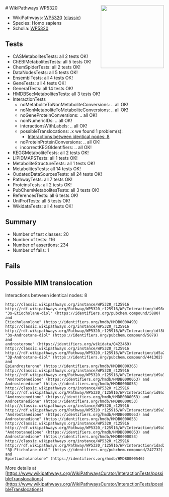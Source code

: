 <img style="float: right; width: 200px" src="https://upload.wikimedia.org/wikipedia/commons/thumb/8/83/Wplogo_with_text_500.png/640px-Wplogo_with_text_500.png" />
# WikiPathways WP5320

* WikiPathways: [WP5320](https://wikipathways.org/pathways/WP5320) ([classic](https://classic.wikipathways.org/instance/WP5320))
* Species: Homo sapiens
* Scholia: [WP5320](https://scholia.toolforge.org/wikipathways/WP5320)
## Tests
* CASMetabolitesTests: all 2 tests OK!
* ChEBIMetabolitesTests: all 5 tests OK!
* ChemSpiderTests: all 2 tests OK!
* DataNodesTests: all 5 tests OK!
* EnsemblTests: all 4 tests OK!
* GeneTests: all 4 tests OK!
* GeneralTests: all 14 tests OK!
* HMDBSecMetabolitesTests: all 3 tests OK!
* InteractionTests
    * noMetaboliteToNonMetaboliteConversions: .. all OK!
    * noNonMetaboliteToMetaboliteConversions: .. all OK!
    * noGeneProteinConversions: .. all OK!
    * nonNumericIDs: .. all OK!
    * interactionsWithLabels: .. all OK!
    * possibleTranslocations: .x we found 1 problem(s):
        * [Interactions between identical nodes: 8](#1c11820d)
    * noProteinProteinConversions: .. all OK!
    * incorrectKEGGIdentifiers: .. all OK!
* KEGGMetaboliteTests: all 2 tests OK!
* LIPIDMAPSTests: all 1 tests OK!
* MetaboliteStructureTests: all 1 tests OK!
* MetabolitesTests: all 14 tests OK!
* OudatedDataSourcesTests: all 24 tests OK!
* PathwayTests: all 7 tests OK!
* ProteinsTests: all 2 tests OK!
* PubChemMetabolitesTests: all 3 tests OK!
* ReferencesTests: all 6 tests OK!
* UniProtTests: all 5 tests OK!
* WikidataTests: all 4 tests OK!


## Summary

* Number of test classes: 20
* Number of tests: 116
* Number of assertions: 234
* Number of fails: 1

## Fails

<a name="1c11820d" />

## Possible MIM translocation

Interactions between identical nodes: 8
```
http://classic.wikipathways.org/instance/WP5320_r125916 http://rdf.wikipathways.org/Pathway/WP5320_r125916/WP/Interaction/id98cf6d4b "3α-Etiocholane-diol" (https://identifiers.org/pubchem.compound/5880) and 
Etiocholanolone" (https://identifiers.org/hmdb/HMDB0000490)
http://classic.wikipathways.org/instance/WP5320_r125916 http://rdf.wikipathways.org/Pathway/WP5320_r125916/WP/Interaction/idf8bf482c "3α-Androstane-diol" (https://identifiers.org/pubchem.compound/5879) and 
androsterone" (https://identifiers.org/wikidata/Q422469)
http://classic.wikipathways.org/instance/WP5320_r125916 http://rdf.wikipathways.org/Pathway/WP5320_r125916/WP/Interaction/id5a23d24d "3β-Androstane-diol" (https://identifiers.org/pubchem.compound/441302) and 
Epiandrosterone" (https://identifiers.org/hmdb/HMDB0000365)
http://classic.wikipathways.org/instance/WP5320_r125916 http://rdf.wikipathways.org/Pathway/WP5320_r125916/WP/Interaction/id9a3590a2 "Androstenedione" (https://identifiers.org/hmdb/HMDB0000053) and 
Androstenedione" (https://identifiers.org/hmdb/HMDB0000053)
http://classic.wikipathways.org/instance/WP5320_r125916 http://rdf.wikipathways.org/Pathway/WP5320_r125916/WP/Interaction/id9a3590a2 "Androstenedione" (https://identifiers.org/hmdb/HMDB0000053) and 
Androstanedione" (https://identifiers.org/hmdb/HMDB0000053)
http://classic.wikipathways.org/instance/WP5320_r125916 http://rdf.wikipathways.org/Pathway/WP5320_r125916/WP/Interaction/id9a3590a2 "Androstanedione" (https://identifiers.org/hmdb/HMDB0000053) and 
Androstenedione" (https://identifiers.org/hmdb/HMDB0000053)
http://classic.wikipathways.org/instance/WP5320_r125916 http://rdf.wikipathways.org/Pathway/WP5320_r125916/WP/Interaction/id9a3590a2 "Androstanedione" (https://identifiers.org/hmdb/HMDB0000053) and 
Androstanedione" (https://identifiers.org/hmdb/HMDB0000053)
http://classic.wikipathways.org/instance/WP5320_r125916 http://rdf.wikipathways.org/Pathway/WP5320_r125916/WP/Interaction/idad2cab81 "3β-Eticholane-diol" (https://identifiers.org/pubchem.compound/247732) and 
Epietiocholanolone" (https://identifiers.org/hmdb/HMDB0000546)
```

More details at [https://www.wikipathways.org/WikiPathwaysCurator/InteractionTests/possibleTranslocations](https://www.wikipathways.org/WikiPathwaysCurator/InteractionTests/possibleTranslocations)

